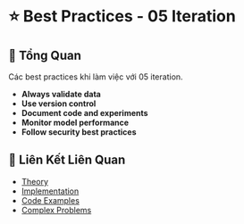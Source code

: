 # ⭐ Best Practices - 05 Iteration

## 🎯 Tổng Quan

Các best practices khi làm việc với 05 iteration.

- **Always validate data**
- **Use version control**
- **Document code and experiments**
- **Monitor model performance**
- **Follow security best practices**

## 🔗 Liên Kết Liên Quan

- [Theory](./THEORY_05_iteration.md)
- [Implementation](./IMPLEMENTATION_05_iteration.md)
- [Code Examples](./CODE_EXAMPLES_05_iteration.md)
- [Complex Problems](./COMPLEX_PROBLEMS.md)

